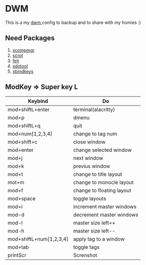 # DWM
This is a my [ dwm ](https://dwm.suckless.org/) config to backup and to share with my homies :)

## Need Packages
1. [ xcompmgr ](https://wiki.archlinux.org/title/xcompmgr)
2. [ scrot ](https://wiki.archlinux.org/title/Screen_capture#scrot)
3. [ feh ](https://wiki.archlinux.org/title/feh)
4. [ xdotool ](https://man.archlinux.org/man/xdotool.1)
5. [ xbindkeys](https://wiki.archlinux.org/title/Xbindkeys)

## ModKey => Super key L  
Keybind | Do 
------ | ------ 
mod+shiftL+enter | terminal(alacritty)
mod+p|dmenu
mod+shiftL+q|quit
mod+num[1,2,3,4]|change to tag num   
mod+shift+c|close window
mod+enter|change selected window
mod+j|next window
mod+k|previus window
mod+t| change to title layout
mot+m|change to monocle layout
mod+f|change to floating layout
mod+space|toggle layouts
mod+i|increment master windows
mod-d|decrement master windows
mod-l|master size left++
mod-h|master size left--
mod+shiftL+num[1,2,3,4]|apply tag to a window
mod+tab|toggle tags 
printScr|Screnshot 
   

                 

